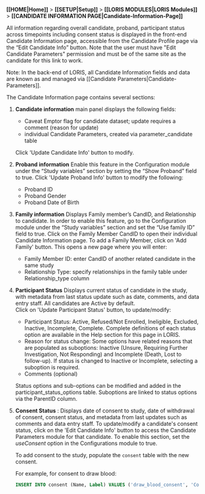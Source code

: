 **[[HOME|Home]]** > **[[SETUP|Setup]]** > **[[LORIS MODULES|LORIS Modules]]** > **[[CANDIDATE INFORMATION PAGE|Candidate-Information-Page]]**

All information regarding overall candidate, proband, participant status across timepoints including consent status is displayed in the front-end Candidate Information page, accessible from the Candidate Profile page via the “Edit Candidate Info” button.  Note that the user must have "Edit Candidate Parameters" permission and must be of the same site as the candidate for this link to work. 

Note: In the back-end of LORIS, all Candidate Information fields and data are known as and managed via [[Candidate Parameters|Candidate-Parameters]]. 

The Candidate Information page contains several sections:

   1. **Candidate information** main panel displays the following fields:

      - Caveat Emptor flag for candidate dataset; update requires a comment (reason for update)
      - individual Candidate Parameters, created via parameter_candidate table

      Click 'Update Candidate Info' button to modify.

   2. **Proband information** Enable this feature in the Configuration module under the “Study variables” section by setting the “Show Proband” field to true. Click 'Update Proband Info' button to modify the following:

      - Proband ID
      - Proband Gender
      - Proband Date of Birth

   3. **Family information** Displays Family member’s CandID, and Relationship to candidate. 
In order to enable this feature, go to the Configuration module under the “Study variables” section and set the “Use family ID” field to true.  Click on the Family Member CandID to open their individual Candidate Information page. To add a Family Member, click on 'Add Family' button. This opens a new page where you will enter:

      - Family Member ID: enter CandID of another related candidate in the same study
      - Relationship Type: specify relationships in the family table under Relationship_type column

   4. **Participant Status** Displays current status of candidate in the study, with metadata from last status update such as date, comments, and data entry staff. All candidates are Active by default.  
      Click on 'Update Participant Status' button, to update/modify:

      - Participant Status: Active, Refused/Not Enrolled, Ineligible, Excluded, Inactive, Incomplete, Complete. Complete definitions of each status option are available in the Help section for this page in LORIS.
      - Reason for status change: Some options have related reasons that are populated as suboptions: Inactive (Unsure, Requiring Further Investigation, Not Responding) and Incomplete (Death, Lost to follow-up). If status is changed to Inactive or Incomplete, selecting a suboption is required.
      - Comments (optional)

      Status options and sub-options can be modified and added in the participant_status_options table. Suboptions are linked to status options via the ParentID column.

   5. **Consent Status** : Displays date of consent to study, date of withdrawal of consent, consent status, and metadata from last updates such as comments and data entry staff. To update/modify a candidate's consent status, click on the 'Edit Candidate Info' button to access the Candidate Parameters module for that candidate. To enable this section, set the _useConsent_ option in the Configurations module to true.

      To add consent to the study, populate the `consent` table with the new consent.

      For example, for consent to draw blood:

         ```sql
         INSERT INTO consent (Name, Label) VALUES ('draw_blood_consent', 'Consent to Draw Blood');
         ```